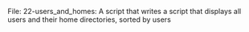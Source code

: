 File: 22-users_and_homes: A script that writes a script that displays all users and their home directories, sorted by users
